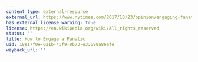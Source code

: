 ```yaml
---
content_type: external-resource
external_url: https://www.nytimes.com/2017/10/23/opinion/engaging-fanatics.html?&moduleDetail=section-news-2&action=click&contentCollection=Opinion%C2%AEion=Footer&module=MoreInSection&version=WhatsNext&contentID=WhatsNext&pgtype=article
has_external_license_warning: true
license: https://en.wikipedia.org/wiki/All_rights_reserved
status: ''
title: How to Engage a Fanatic
uid: 18e17f0e-021b-43f9-8b73-e33698a86afe
wayback_url: ''
---
```

